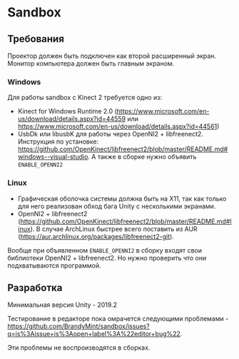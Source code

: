 # Sandbox

## Требования

Проектор должен быть подключен как второй расширенный экран.
Монитор компьютера должен быть главным экраном.

### Windows

Для работы sandbox с Kinect 2 требуется одно из:
* Kinect for Windows Runtime 2.0 (https://www.microsoft.com/en-us/download/details.aspx?id=44559 или https://www.microsoft.com/en-us/download/details.aspx?id=44561)
* UsbDk или libusbK для работы через OpenNI2 + libfreenect2. Инструкция по установке: https://github.com/OpenKinect/libfreenect2/blob/master/README.md#windows--visual-studio. А также в сборке нужно объявить `ENABLE_OPENNI2`

### Linux

* Графическая оболочка системы должна быть на X11, так как только для него реализован обход бага Unity с несколькими экранами.
* OpenNI2 + libfreenect2 (https://github.com/OpenKinect/libfreenect2/blob/master/README.md#linux). В случае ArchLinux быстрее всего поставить из AUR (https://aur.archlinux.org/packages/libfreenect2-git).

Вообще при объявленном `ENABLE_OPENNI2` в сборку входят свои библиотеки OpenNI2 + libfreenect2. Но нужно проверить что они подхватываются программой.
     
## Разработка

Минимальная версия Unity - 2019.2

Тестирование в редакторе пока омрачется следующими проблемами - https://github.com/BrandyMint/sandbox/issues?q=is%3Aissue+is%3Aopen+label%3A%22editor+bug%22.

Эти проблемы не воспроизводятся в сборках.